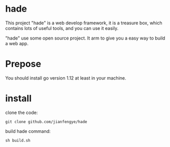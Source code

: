 # hade

This project "hade" is a web develop framework, it is a treasure box, which contains lots of useful tools, and you can use it easily.

"hade" use some open source project. It arm to give you a easy way to build a web app.

# Prepose

You should install go version 1.12 at least in your machine.

# install

clone the code:

`git clone github.com/jianfengye/hade`

build hade command:

`sh build.sh`

